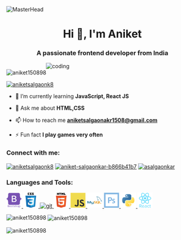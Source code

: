 ![MasterHead](https://globaleducation.s3.ap-south-1.amazonaws.com/globaledu/gif/front-end-development.gif)
<h1 align="center">Hi 👋, I'm Aniket</h1>
<h3 align="center">A passionate frontend developer from India</h3>
<img align="right" alt="coding" width="400" src="https://cdn.dribbble.com/users/1162077/screenshots/3848914/programmer.gif">

<p align="left"> <img src="https://komarev.com/ghpvc/?username=aniket150898&label=Profile%20views&color=0e75b6&style=flat" alt="aniket150898" /> </p>

<p align="left"> <a href="https://twitter.com/aniketsalgaonk8" target="blank"><img src="https://img.shields.io/twitter/follow/aniketsalgaonk8?logo=twitter&style=for-the-badge" alt="aniketsalgaonk8" /></a> </p>

- 🌱 I’m currently learning **JavaScript, React JS**

- 💬 Ask me about **HTML,CSS**

- 📫 How to reach me **aniketsalgaonakr1508@gmail.com**

- ⚡ Fun fact **I play games very often**

<h3 align="left">Connect with me:</h3>
<p align="left">
<a href="https://twitter.com/aniketsalgaonk8" target="blank"><img align="center" src="https://raw.githubusercontent.com/rahuldkjain/github-profile-readme-generator/master/src/images/icons/Social/twitter.svg" alt="aniketsalgaonk8" height="30" width="40" /></a>
<a href="https://linkedin.com/in/aniket-salgaonkar-b866b41b7" target="blank"><img align="center" src="https://raw.githubusercontent.com/rahuldkjain/github-profile-readme-generator/master/src/images/icons/Social/linked-in-alt.svg" alt="aniket-salgaonkar-b866b41b7" height="30" width="40" /></a>
<a href="https://instagram.com/asalgaonkar" target="blank"><img align="center" src="https://raw.githubusercontent.com/rahuldkjain/github-profile-readme-generator/master/src/images/icons/Social/instagram.svg" alt="asalgaonkar" height="30" width="40" /></a>
</p>

<h3 align="left">Languages and Tools:</h3>
<p align="left"> <a href="https://getbootstrap.com" target="_blank" rel="noreferrer"> <img <p align="left"> <a href="https://getbootstrap.com" target="_blank" rel="noreferrer"> <img src="https://raw.githubusercontent.com/devicons/devicon/master/icons/bootstrap/bootstrap-plain-wordmark.svg" alt="bootstrap" width="40" height="40"/> </a> <a href="https://www.w3schools.com/css/" target="_blank" rel="noreferrer"> <img src="https://raw.githubusercontent.com/devicons/devicon/master/icons/css3/css3-original-wordmark.svg" alt="css3" width="40" height="40"/> </a> <a href="https://git-scm.com/" target="_blank" rel="noreferrer"> <img src="https://www.vectorlogo.zone/logos/git-scm/git-scm-icon.svg" alt="git" width="40" height="40"/> </a> <a href="https://www.w3.org/html/" target="_blank" rel="noreferrer"> <img src="https://raw.githubusercontent.com/devicons/devicon/master/icons/html5/html5-original-wordmark.svg" alt="html5" width="40" height="40"/> </a> <a href="https://developer.mozilla.org/en-US/docs/Web/JavaScript" target="_blank" rel="noreferrer"> <img src="https://raw.githubusercontent.com/devicons/devicon/master/icons/javascript/javascript-original.svg" alt="javascript" width="40" height="40"/> </a> <a href="https://www.mysql.com/" target="_blank" rel="noreferrer"> <img src="https://raw.githubusercontent.com/devicons/devicon/master/icons/mysql/mysql-original-wordmark.svg" alt="mysql" width="40" height="40"/> </a> <a href="https://www.photoshop.com/en" target="_blank" rel="noreferrer"> <img src="https://raw.githubusercontent.com/devicons/devicon/master/icons/photoshop/photoshop-line.svg" alt="photoshop" width="40" height="40"/> </a> <a href="https://www.python.org" target="_blank" rel="noreferrer"> <img src="https://raw.githubusercontent.com/devicons/devicon/master/icons/python/python-original.svg" alt="python" width="40" height="40"/> </a> <a href="https://reactjs.org/" target="_blank" rel="noreferrer"> <img src="https://raw.githubusercontent.com/devicons/devicon/master/icons/react/react-original-wordmark.svg" alt="react" width="40" height="40"/> </a> </p>

<p><img align="left" src="https://github-readme-stats.vercel.app/api/top-langs?username=aniket150898&show_icons=true&locale=en&layout=compact" alt="aniket150898" /></p>

<p>&nbsp;<img align="center" src="https://github-readme-stats.vercel.app/api?username=aniket150898&show_icons=true&locale=en" alt="aniket150898" /></p>

<p><img align="center" src="https://github-readme-streak-stats.herokuapp.com/?user=aniket150898&" alt="aniket150898" /></p>
